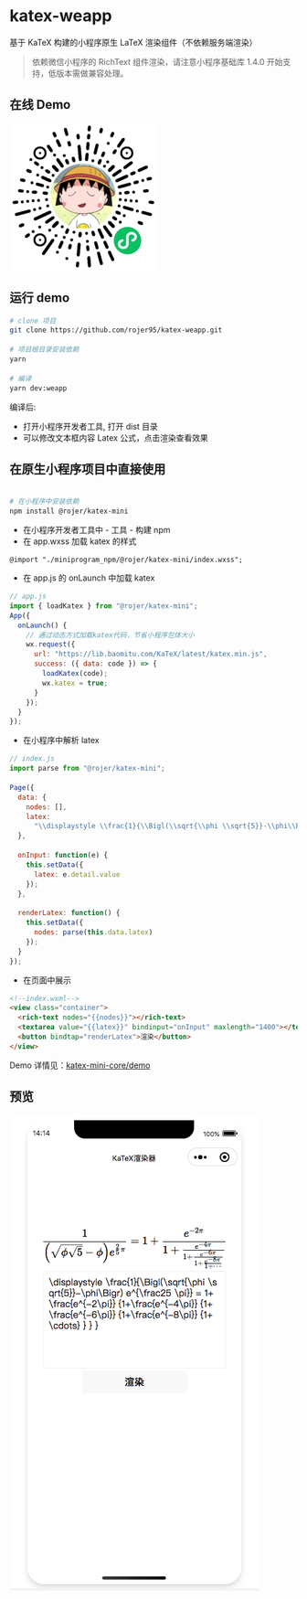 # katex-weapp

基于 KaTeX 构建的小程序原生 LaTeX 渲染组件（不依赖服务端渲染）

> 依赖微信小程序的 RichText 组件渲染，请注意小程序基础库 1.4.0 开始支持，低版本需做兼容处理。

## 在线 Demo

![在线 Demo](./assets/qrcode.jpg)

## 运行 demo

```bash
# clone 项目
git clone https://github.com/rojer95/katex-weapp.git

# 项目根目录安装依赖
yarn

# 编译
yarn dev:weapp

```

编译后:

- 打开小程序开发者工具, 打开 dist 目录
- 可以修改文本框内容 Latex 公式，点击渲染查看效果

## 在原生小程序项目中直接使用

```bash

# 在小程序中安装依赖
npm install @rojer/katex-mini

```

- 在小程序开发者工具中 - 工具 - 构建 npm
- 在 app.wxss 加载 katex 的样式

```less
@import "./miniprogram_npm/@rojer/katex-mini/index.wxss";
```

- 在 app.js 的 onLaunch 中加载 katex

```js
// app.js
import { loadKatex } from "@rojer/katex-mini";
App({
  onLaunch() {
    // 通过动态方式加载katex代码，节省小程序包体大小
    wx.request({
      url: "https://lib.baomitu.com/KaTeX/latest/katex.min.js",
      success: ({ data: code }) => {
        loadKatex(code);
        wx.katex = true;
      }
    });
  }
});
```

- 在小程序中解析 latex

```js
// index.js
import parse from "@rojer/katex-mini";

Page({
  data: {
    nodes: [],
    latex:
      "\\displaystyle \\frac{1}{\\Bigl(\\sqrt{\\phi \\sqrt{5}}-\\phi\\Bigr) e^{\\frac25 \\pi}} = 1+\\frac{e^{-2\\pi}} {1+\\frac{e^{-4\\pi}} {1+\\frac{e^{-6\\pi}} {1+\\frac{e^{-8\\pi}} {1+\\cdots} } } }"
  },

  onInput: function(e) {
    this.setData({
      latex: e.detail.value
    });
  },

  renderLatex: function() {
    this.setData({
      nodes: parse(this.data.latex)
    });
  }
});
```

- 在页面中展示

```html
<!--index.wxml-->
<view class="container">
  <rich-text nodes="{{nodes}}"></rich-text>
  <textarea value="{{latex}}" bindinput="onInput" maxlength="1400"></textarea>
  <button bindtap="renderLatex">渲染</button>
</view>
```

Demo 详情见：[katex-mini-core/demo](https://github.com/rojer95/katex-mini-core/tree/master/demo)

## 预览

![示例预览图](./assets/demo-static.jpg)
